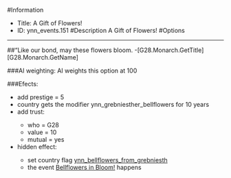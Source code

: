 #Information
 - Title: A Gift of Flowers!
 - ID: ynn_events.151
#Description
A Gift of Flowers!
#Options

___
##“Like our bond, may these flowers bloom. -[G28.Monarch.GetTitle] [G28.Monarch.GetName]

###AI weighting:
AI weights this option at 100


###Efects:<ul><li>add prestige = 5</li><li>country gets the modifier ynn_grebniesther_bellflowers for 10 years</li><li>add trust:</li><ul><li>who = G28</li><li>value = 10</li><li>mutual = yes</li></ul><li>hidden effect:</li><ul><li>set country flag [ynn_bellflowers_from_grebniesth](../flags/ynn_bellflowers_from_grebniesth.md)</li><li>the event [Bellflowers in Bloom!](../events/bellflowers_in_bloom.md) happens</li></ul></ul>
